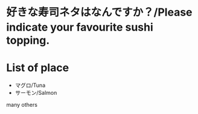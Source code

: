 # 好きな寿司ネタはなんですか？/Please indicate your favourite sushi　topping.

# List of place
- マグロ/Tuna
- サーモン/Salmon

many others

